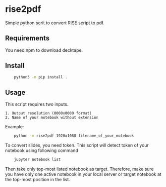 # rise2pdf

Simple python scrit to convert RISE script to pdf.

## Requirements

You need npm to download decktape.

## Install

```bash
	python3 -m pip install .
```

## Usage

This script requires two inputs.

	1. Output resolution (0000x0000 format)
	2. Name of your notebook without extension

Example:

```bash
	python -m rise2pdf 1920x1080 filename_of_your_notebook
```

To convert slides, you need token.
This script will detect token of your notebook using following command

```bash
	jupyter notebook list
```

Then take only top-most listed notebook as target.
Therefore, make sure you have only one active notebook in your local server or target notebook at the top-most position in the list.
